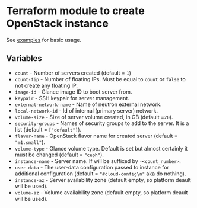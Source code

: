 # Terraform module to create OpenStack instance

See [examples](../examples/) for basic usage.

## Variables

* `count` - Number of servers created (default = `1`)
* `count-fip` - Number of floating IPs. Must be equal to `count` or `false` to not create any floating IP.
* `image-id` -  Glance image ID to boot server from.
* `keypair` - SSH keypair for server management.
* `external-network-name` - Name of neutron external network.
* `local-network-id` - Id of internal (primary server) network.
* `volume-size` - Size of server volume created, in GB (default =`20`).
* `security-groups` - Names of security groups to add to the server. It is a list (default = `["default"]`).
* `flavor-name` - OpenStack flavor name for created server (default = `"m1.small"`).
* `volume-type` - Glance volume type. Default is set but almost certainly it must be changed (default = `"ceph"`).
* `instance-name` - Server name. If will be suffixed by `-<count_number>`.
* `user-data` - The user-data configuration passed to instance for additional configuration (default = `"#cloud-config\n"` aka do nothing).
* `instance-az` - Server availability zone (default empty, so platform deault will be used).
* `volume-az` - Volume availability zone (default empty, so platform deault will be used).
